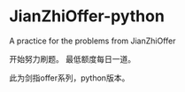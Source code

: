 # JianZhiOffer-python
A practice for the problems from JianZhiOffer

开始努力刷题。 最低额度每日一道。

此为剑指offer系列，python版本。
